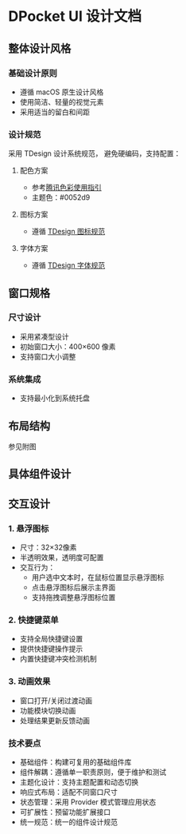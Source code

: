 # DPocket UI 设计文档

## 整体设计风格

### 基础设计原则
- 遵循 macOS 原生设计风格
- 使用简洁、轻量的视觉元素
- 采用适当的留白和间距

### 设计规范
采用 TDesign 设计系统规范， 避免硬编码，支持配置：

1. 配色方案
   - 参考[腾讯色彩使用指引](https://tdesign.tencent.com/design/color)
   - 主题色：#0052d9

2. 图标方案
   - 遵循 [TDesign 图标规范](https://tdesign.tencent.com/design/icon)

3. 字体方案
   - 遵循 [TDesign 字体规范](https://tdesign.tencent.com/design/fonts)

## 窗口规格

### 尺寸设计
- 采用紧凑型设计
- 初始窗口大小：400×600 像素
- 支持窗口大小调整

### 系统集成
- 支持最小化到系统托盘

## 布局结构
参见附图

## 具体组件设计

## 交互设计

### 1. 悬浮图标

- 尺寸：32×32像素
- 半透明效果，透明度可配置
- 交互行为：
  - 用户选中文本时，在鼠标位置显示悬浮图标
  - 点击悬浮图标后展示主界面
  - 支持拖拽调整悬浮图标位置

### 2. 快捷键菜单

- 支持全局快捷键设置
- 提供快捷键操作提示
- 内置快捷键冲突检测机制

### 3. 动画效果

- 窗口打开/关闭过渡动画
- 功能模块切换动画
- 处理结果更新反馈动画

### 技术要点

- 基础组件：构建可复用的基础组件库
- 组件解耦：遵循单一职责原则，便于维护和测试
- 主题化设计：支持主题配置和动态切换
- 响应式布局：适配不同窗口尺寸
- 状态管理：采用 Provider 模式管理应用状态
- 可扩展性：预留功能扩展接口
- 统一规范：统一的组件设计规范
